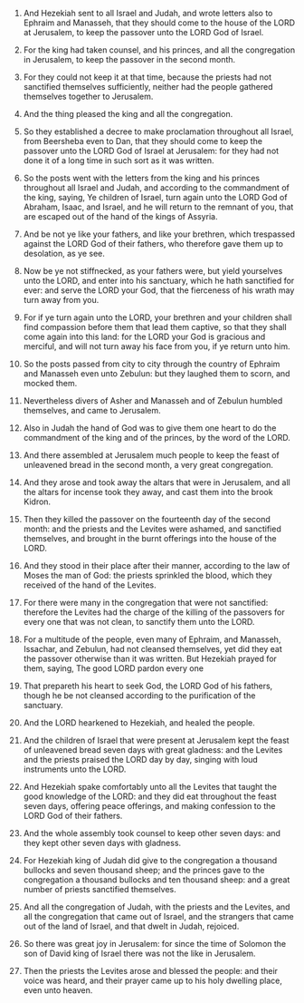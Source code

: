 1. And Hezekiah sent to all Israel and Judah, and wrote letters also
to Ephraim and Manasseh, that they should come to the house of the
LORD at Jerusalem, to keep the passover unto the LORD God of Israel.

2. For the king had taken counsel, and his princes, and all the
congregation in Jerusalem, to keep the passover in the second month.

3. For they could not keep it at that time, because the priests had
not sanctified themselves sufficiently, neither had the people
gathered themselves together to Jerusalem.

4. And the thing pleased the king and all the congregation.

5. So they established a decree to make proclamation throughout all
Israel, from Beersheba even to Dan, that they should come to keep the
passover unto the LORD God of Israel at Jerusalem: for they had not
done it of a long time in such sort as it was written.

6. So the posts went with the letters from the king and his princes
throughout all Israel and Judah, and according to the commandment of
the king, saying, Ye children of Israel, turn again unto the LORD God
of Abraham, Isaac, and Israel, and he will return to the remnant of
you, that are escaped out of the hand of the kings of Assyria.

7. And be not ye like your fathers, and like your brethren, which
trespassed against the LORD God of their fathers, who therefore gave
them up to desolation, as ye see.

8. Now be ye not stiffnecked, as your fathers were, but yield
yourselves unto the LORD, and enter into his sanctuary, which he hath
sanctified for ever: and serve the LORD your God, that the fierceness
of his wrath may turn away from you.

9. For if ye turn again unto the LORD, your brethren and your
children shall find compassion before them that lead them captive, so
that they shall come again into this land: for the LORD your God is
gracious and merciful, and will not turn away his face from you, if ye
return unto him.

10. So the posts passed from city to city through the country of
Ephraim and Manasseh even unto Zebulun: but they laughed them to
scorn, and mocked them.

11. Nevertheless divers of Asher and Manasseh and of Zebulun humbled
themselves, and came to Jerusalem.

12. Also in Judah the hand of God was to give them one heart to do
the commandment of the king and of the princes, by the word of the
LORD.

13. And there assembled at Jerusalem much people to keep the feast
of unleavened bread in the second month, a very great congregation.

14. And they arose and took away the altars that were in Jerusalem,
and all the altars for incense took they away, and cast them into the
brook Kidron.

15. Then they killed the passover on the fourteenth day of the
second month: and the priests and the Levites were ashamed, and
sanctified themselves, and brought in the burnt offerings into the
house of the LORD.

16. And they stood in their place after their manner, according to
the law of Moses the man of God: the priests sprinkled the blood,
which they received of the hand of the Levites.

17. For there were many in the congregation that were not
sanctified: therefore the Levites had the charge of the killing of the
passovers for every one that was not clean, to sanctify them unto the
LORD.

18. For a multitude of the people, even many of Ephraim, and
Manasseh, Issachar, and Zebulun, had not cleansed themselves, yet did
they eat the passover otherwise than it was written. But Hezekiah
prayed for them, saying, The good LORD pardon every one

19. That
prepareth his heart to seek God, the LORD God of his fathers, though
he be not cleansed according to the purification of the sanctuary.

20. And the LORD hearkened to Hezekiah, and healed the people.

21. And the children of Israel that were present at Jerusalem kept
the feast of unleavened bread seven days with great gladness: and the
Levites and the priests praised the LORD day by day, singing with loud
instruments unto the LORD.

22. And Hezekiah spake comfortably unto all the Levites that taught
the good knowledge of the LORD: and they did eat throughout the feast
seven days, offering peace offerings, and making confession to the
LORD God of their fathers.

23. And the whole assembly took counsel to keep other seven days:
and they kept other seven days with gladness.

24. For Hezekiah king of Judah did give to the congregation a
thousand bullocks and seven thousand sheep; and the princes gave to
the congregation a thousand bullocks and ten thousand sheep: and a
great number of priests sanctified themselves.

25. And all the congregation of Judah, with the priests and the
Levites, and all the congregation that came out of Israel, and the
strangers that came out of the land of Israel, and that dwelt in
Judah, rejoiced.

26. So there was great joy in Jerusalem: for since the time of
Solomon the son of David king of Israel there was not the like in
Jerusalem.

27. Then the priests the Levites arose and blessed the people: and
their voice was heard, and their prayer came up to his holy dwelling
place, even unto heaven.